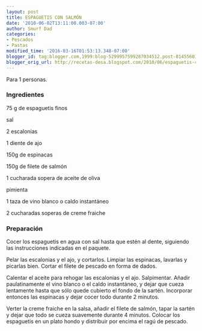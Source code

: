 ```yaml
---
layout: post
title: ESPAGUETIS CON SALMÓN
date: '2010-06-02T13:11:00.003-07:00'
author: Smurf Dad
categories:
- Pescados
- Pastas
modified_time: '2016-03-16T01:53:13.348-07:00'
blogger_id: tag:blogger.com,1999:blog-5299957599287034512.post-8145560106246476275
blogger_orig_url: http://recetas-desa.blogspot.com/2010/06/espaguetis-con-salmon.html
---
```


Para 1 personas.

<h3>Ingredientes</h3>
75 g de espaguetis finos

sal

2 escalonias

1 diente de ajo

150g de espinacas

150g de filete de salmón

1 cucharada sopera de aceite de oliva

pimienta

1 taza de vino blanco o caldo instantáneo

2 cucharadas soperas de creme fraiche



<h3>Preparación</h3>
Cocer los espaguetis en agua con sal hasta que estén al dente, siguiendo las instrucciones indicadas en el paquete.

Pelar las escalonias y el ajo, y cortarlos. Limpiar las espinacas, lavarlas y picarlas bien. Cortar el filete de pescado en forma de dados.

Calentar el aceite para rehogar las escalonias y el ajo. Salpimentar. Añadir paulatinamente el vino blanco o el caldo instantáneo, y dejar que cueza lentamente hasta que sólo quede cubierto el fondo de la sartén. Incorporar entonces las espinacas y dejar cocer todo durante 2 minutos.

Verter la creme fraiche en la salsa, añadir el filete de salmón, tapar la sartén y dejar que todo se cueza suavemente durante 4 minutos. Colocar los espaguetis en un plato hondo y distribuir por encima el ragú de pescado.